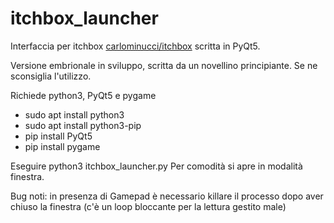 # itchbox_launcher

Interfaccia per itchbox [carlominucci/itchbox](https://github.com/carlominucci/itchbox/tree/main) scritta in PyQt5.

Versione embrionale in sviluppo, scritta da un novellino principiante. Se ne sconsiglia l'utilizzo.

Richiede python3, PyQt5 e pygame
* sudo apt install python3
* sudo apt install python3-pip
* pip install PyQt5
* pip install pygame

Eseguire python3 itchbox_launcher.py
Per comodità si apre in modalità finestra.

Bug noti: in presenza di Gamepad è necessario killare il processo dopo aver chiuso la finestra (c'è un loop bloccante per la lettura gestito male)
